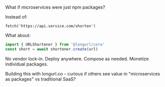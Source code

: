What if microservices were just npm packages?

Instead of:
```
fetch('https://api.service.com/shorten')
```

What about:
```javascript
import { URLShortener } from '@longurl/core'
const short = await shortener.create(url)
```

No vendor lock-in. Deploy anywhere. Compose as needed. Monetize individual packages.

Building this with longurl.co - curious if others see value in "microservices as packages" vs traditional SaaS?